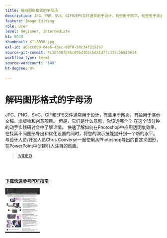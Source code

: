 ```yaml
---
title: 解码图形格式的字母汤
description: JPG、PNG、SVG、GIF和EPS文件通常用于设计，有些用于网页，有些用于演示文稿、出版物和创意项目。 但是它们是什么意思，你该选哪个？
feature: Image Editing
role: User
level: Beginner, Intermediate
kt: 8038
thumbnail: KT-8038.jpg
exl-id: a6bccd09-d4e6-43ec-9bf9-58c34f215267
source-git-commit: 4c30508fb4bc09bd36bcbda1d77c335c5b928614
workflow-type: tm+mt
source-wordcount: '149'
ht-degree: 0%

---
```


# 解码图形格式的字母汤

JPG、PNG、SVG、GIF和EPS文件通常用于设计，有些用于网页，有些用于演示文稿、出版物和创意项目。 但是，它们是什么意思，你该选哪个？ 在这个15分钟的动手实践研讨会中了解详情。 快速了解如何在Photoshop中应用透明度效果，在探索不同图形导出和优化设置的同时，将您的演示技能提升到一个新的水平。 与设计人员/开发人员Chris Converse一起使用从Photoshop导出的自定义图形，在PowerPoint中创建引人注目的动画。

>[!VIDEO](https://video.tv.adobe.com/v/333805?hidetitle=true)

<br> 

[**下载快速参考PDF指南**](../quick-reference/Decodingthealphabetsoupofgraphicformats.pdf)

[![快速参考指南首页的图像](assets/DecodingthealphabetsoupofgraphicformatsPage1.png)](../quick-reference/Decodingthealphabetsoupofgraphicformats.pdf)
